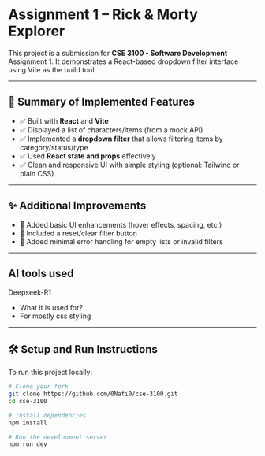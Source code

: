 # Assignment 1 – Rick & Morty Explorer

This project is a submission for **CSE 3100 - Software Development** Assignment 1. It demonstrates a React-based dropdown filter interface using Vite as the build tool.

---

## 🚀 Summary of Implemented Features

- ✅ Built with **React** and **Vite**
- ✅ Displayed a list of characters/items (from a mock API)
- ✅ Implemented a **dropdown filter** that allows filtering items by category/status/type
- ✅ Used **React state and props** effectively
- ✅ Clean and responsive UI with simple styling (optional: Tailwind or plain CSS)

---

## ✨ Additional Improvements

- 🧹 Added basic UI enhancements (hover effects, spacing, etc.)
- 🔄 Included a reset/clear filter button
- 🧪 Added minimal error handling for empty lists or invalid filters

---

## AI tools used
  
  Deepseek-R1
  - What it is used for?
  - For mostly css styling

---

## 🛠️ Setup and Run Instructions

To run this project locally:

```bash
# Clone your fork
git clone https://github.com/0Nafi0/cse-3100.git
cd cse-3100

# Install dependencies
npm install

# Run the development server
npm run dev
